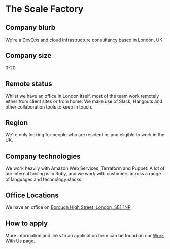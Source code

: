 # The Scale Factory

## Company blurb

We're a DevOps and cloud infrastructure consultancy based in London, UK.

## Company size

0-20

## Remote status

Whilst we have an office in London itself, most of the team work remotely
either from client sites or from home. We make use of Slack, Hangouts and
other collaboration tools to keep in touch.

## Region

We're only looking for people who are resident in, and eligible to work in
the UK.

## Company technologies

We work heavily with Amazon Web Services, Terraform and Puppet.  A lot of
our internal tooling is in Ruby, and we work with customers across a range
of languages and technology stacks.

## Office Locations

We have an office on [Borough High Street, London, SE1
1NP](https://www.google.co.uk/maps/place/The+Scale+Factory/@51.503708,-0.0933892,17z/data=!3m1!4b1!4m5!3m4!1s0x48760359ccd42b4b:0x6a97c8ef4c88c0a9!8m2!3d51.503708!4d-0.0912005)

## How to apply

More information and links to an application form can be found on our
[Work With Us](http://www.scalefactory.com/team/careers) page.
